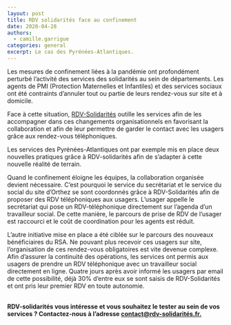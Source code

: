 ```yaml
---
layout: post
title: RDV solidarités face au confinement
date: 2020-04-28
authors:
  - camille.garrigue
categories: general
excerpt: Le cas des Pyrénées-Atlantiques.
---
```

Les mesures de confinement liées à la pandémie ont profondément perturbé l’activité des services des solidarités au sein de départements. Les agents de PMI (Protection Maternelles et Infantiles) et des services sociaux ont été contraints d’annuler tout ou partie de leurs rendez-vous sur site et à domicile.

Face à cette situation, [RDV-Solidarités](https://www.rdv-solidarites.fr) outille les services afin de les accompagner dans ces changements organisationnels en favorisant la collaboration et afin de leur permettre de garder le contact avec les usagers grâce aux rendez-vous téléphoniques.

Les services des Pyrénées-Atlantiques ont par exemple mis en place deux nouvelles pratiques grâce à RDV-solidarités afin de s’adapter à cette nouvelle réalité de terrain.

Quand le confinement éloigne les équipes, la collaboration organisée devient nécessaire. C’est pourquoi le service du secrétariat et le service du social du site d’Orthez se sont coordonnés grâce à RDV-Solidarités afin de proposer des RDV téléphoniques aux usagers. L’usager appelle le secrétariat qui pose un RDV-téléphonique directement sur l’agenda d’un travailleur social. De cette manière, le parcours de prise de RDV de l’usager est raccourci et le coût de coordination pour les agents est réduit.

L’autre initiative mise en place a été ciblée sur le parcours des nouveaux bénéficiaires du RSA. Ne pouvant plus recevoir ces usagers sur site, l’organisation de ces rendez-vous obligatoires est vite devenue complexe. Afin d’assurer la continuité des opérations, les services ont permis aux usagers de prendre un RDV téléphonique avec un travailleur social directement en ligne. Quatre jours après avoir informé les usagers par email de cette possibilité, déjà 30% d’entre eux se sont saisis de RDV-Solidarités et ont pris leur premier RDV en toute autonomie.

**\
RDV-solidarités vous intéresse et vous souhaitez le tester au sein de vos services ? Contactez-nous à l’adresse [contact@rdv-solidarités.fr.](**contact@rdv-solidarités.fr.**)**